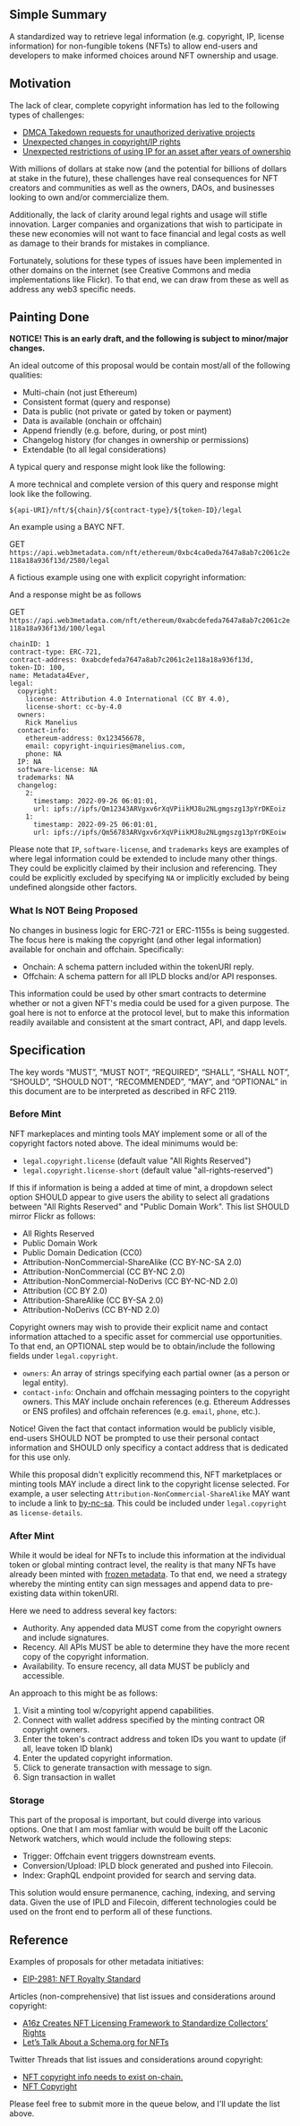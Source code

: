 ## Simple Summary

A standardized way to retrieve legal information (e.g. copyright, IP, license information) for non-fungible tokens (NFTs) to allow end-users and developers to make informed choices around NFT ownership and usage.

## Motivation

The lack of clear, complete copyright information has led to the following types of challenges:

* [DMCA Takedown requests for unauthorized derivative projects](https://twitter.com/NotLarvaLabs/status/1507141704150880258)
* [Unexpected changes in copyright/IP rights](https://twitter.com/carlypreilly/status/1555676216534917120)
* [Unexpected restrictions of using IP for an asset after years of ownership](https://twitter.com/punk4156/status/1467515691452534793)

With millions of dollars at stake now (and the potential for billions of dollars at stake in the future), these challenges have real consequences for NFT creators and communities as well as the owners, DAOs, and businesses looking to own and/or commercialize them.

Additionally, the lack of clarity around legal rights and usage will stifle innovation. Larger companies and organizations that wish to participate in these new economies will not want to face financial and legal costs as well as damage to their brands for mistakes in compliance.

Fortunately, solutions for these types of issues have been implemented in other domains on the internet (see Creative Commons and media implementations like Flickr). To that end, we can draw from these as well as address any web3 specific needs.

## Painting Done

**NOTICE! This is an early draft, and the following is subject to minor/major changes.**

An ideal outcome of this proposal would be contain most/all of the following qualities:

* Multi-chain (not just Ethereum)
* Consistent format (query and response)
* Data is public (not private or gated by token or payment)
* Data is available (onchain or offchain)
* Append friendly (e.g. before, during, or post mint)
* Changelog history (for changes in ownership or permissions)
* Extendable (to all legal considerations)

A typical query and response might look like the following:


A more technical and complete version of this query and response might look like the following.

`${api-URI}/nft/${chain}/${contract-type}/${token-ID}/legal`

An example using a BAYC NFT.

GET `https://api.web3metadata.com/nft/ethereum/0xbc4ca0eda7647a8ab7c2061c2e118a18a936f13d/2580/legal`

A fictious example using one with explicit copyright information:

And a response might be as follows 

GET `https://api.web3metadata.com/nft/ethereum/0xabcdefeda7647a8ab7c2061c2e118a18a936f13d/100/legal`

```
chainID: 1
contract-type: ERC-721,
contract-address: 0xabcdefeda7647a8ab7c2061c2e118a18a936f13d,
token-ID: 100,
name: Metadata4Ever,
legal:
  copyright:
    license: Attribution 4.0 International (CC BY 4.0),
    license-short: cc-by-4.0
  owners:
    Rick Manelius		
  contact-info:
    ethereum-address: 0x123456678,
    email: copyright-inquiries@manelius.com,
    phone: NA
  IP: NA
  software-license: NA
  trademarks: NA
  changelog:
    2:	
      timestamp: 2022-09-26 06:01:01,
      url: ipfs://ipfs/Qm12343ARVgxv6rXqVPiikMJ8u2NLgmgszg13pYrDKEoiz
    1:
      timestamp: 2022-09-25 06:01:01,
      url: ipfs://ipfs/Qm56783ARVgxv6rXqVPiikMJ8u2NLgmgszg13pYrDKEoiw
```

Please note that `IP`, `software-license`, and `trademarks` keys are examples of where legal information could be extended to include many other things. They could be explicitly claimed by their inclusion and referencing. They could be explicitly excluded by specifying `NA` or implicitly excluded by being undefined alongside other factors.

### What Is NOT Being Proposed

No changes in business logic for ERC-721 or ERC-1155s is being suggested. The focus here is making the copyright (and other legal information) available for onchain and offchain. Specifically:

* Onchain: A schema pattern included within the tokenURI reply.
* Offchain: A schema pattern for all IPLD blocks and/or API responses.

This information could be used by other smart contracts to determine whether or not a given NFT's media could be used for a given purpose. The goal here is not to enforce at the protocol level, but to make this information readily available and consistent at the smart contract, API, and dapp levels.

## Specification

The key words “MUST”, “MUST NOT”, “REQUIRED”, “SHALL”, “SHALL NOT”, “SHOULD”, “SHOULD NOT”, “RECOMMENDED”, “MAY”, and “OPTIONAL” in this document are to be interpreted as described in RFC 2119. 

### Before Mint

NFT markeplaces and minting tools MAY implement some or all of the copyright factors noted above. The ideal minimums would be: 

* `legal.copyright.license` (default value "All Rights Reserved")
* `legal.copyright.license-short` (default value "all-rights-reserved")

If this if information is being a added at time of mint, a dropdown select option SHOULD appear to give users the ability to select all gradations between "All Rights Reserved" and "Public Domain Work". This list SHOULD mirror Flickr as follows:

* All Rights Reserved
* Public Domain Work
* Public Domain Dedication (CC0)
* Attribution-NonCommercial-ShareAlike (CC BY-NC-SA 2.0)
* Attribution-NonCommercial (CC BY-NC 2.0)
* Attribution-NonCommercial-NoDerivs (CC BY-NC-ND 2.0)
* Attribution (CC BY 2.0)
* Attribution-ShareAlike (CC BY-SA 2.0)
* Attribution-NoDerivs (CC BY-ND 2.0)

Copyright owners may wish to provide their explicit name and contact information attached to a specific asset for commercial use opportunities. To that end, an OPTIONAL step would be to obtain/include the following fields under `legal.copyright`.

* `owners`: An array of strings specifying each partial owner (as a person or legal entity).
* `contact-info`: Onchain and offchain messaging pointers to the copyright owners. This MAY include onchain references (e.g. Ethereum Addresses or ENS profiles) and offchain references (e.g. `email`, `phone`, etc.). 

Notice! Given the fact that contact information would be publicly visible, end-users SHOULD NOT be prompted to use their personal contact information and SHOULD only specificy a contact address that is dedicated for this use only.

While this proposal didn't explicitly recommend this, NFT marketplaces or minting tools MAY include a direct link to the copyright license selected. For example, a user selecting `Attribution-NonCommercial-ShareAlike` MAY want to include a link to [by-nc-sa](https://creativecommons.org/licenses/by-nc-sa/4.0/legalcode). This could be included under `legal.copyright` as `license-details`.

### After Mint

While it would be ideal for NFTs to include this information at the individual token or global minting contract level, the reality is that many NFTs have already been minted with [frozen metadata](https://support.opensea.io/hc/en-us/articles/1500012270982-What-is-freezing-metadata-). To that end, we need a strategy whereby the minting entity can sign messages and append data to pre-existing data within tokenURI.

Here we need to address several key factors:

* Authority. Any appended data MUST come from the copyright owners and include signatures.
* Recency. All APIs MUST be able to determine they have the more recent copy of the copyright information.
* Availability. To ensure recency, all data MUST be publicly and accessible.

An approach to this might be as follows:

1. Visit a minting tool w/copyright append capabilities.
2. Connect with wallet address specified by the minting contract OR copyright owners.
3. Enter the token's contract address and token IDs you want to update (if all, leave token ID blank)
4. Enter the updated copyright information.
5. Click to generate transaction with message to sign.
6. Sign transaction in wallet

### Storage

This part of the proposal is important, but could diverge into various options. One that I am most famliar with would be built off the Laconic Network watchers, which would include the following steps:

* Trigger: Offchain event triggers downstream events.
* Conversion/Upload: IPLD block generated and pushed into Filecoin.
* Index: GraphQL endpoint provided for search and serving data.

This solution would ensure permanence, caching, indexing, and serving data. Given the use of IPLD and Filecoin, different technologies could be used on the front end to perform all of these functions.

## Reference

Examples of proposals for other metadata initiatives:

* [EIP-2981: NFT Royalty Standard](https://eips.ethereum.org/EIPS/eip-2981)

Articles (non-comprehensive) that list issues and considerations around copyright:

* [A16z Creates NFT Licensing Framework to Standardize Collectors’ Rights](https://blockworks.co/a16z-creates-nft-licensing-framework-to-standardize-collectors-rights/)
* [Let’s Talk About a Schema.org for NFTs](https://blockworks.co/a16z-creates-nft-licensing-framework-to-standardize-collectors-rights/)

Twitter Threads that list issues and considerations around copyright:

* [NFT copyright info needs to exist on-chain.](https://twitter.com/rickmanelius/status/1524035705990791168)
* [NFT Copyright](https://twitter.com/rickmanelius/status/1567329082135744513)

Please feel free to submit more in the queue below, and I'll update the list above.